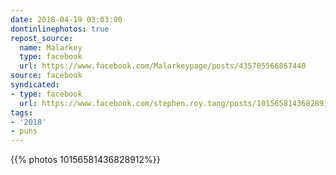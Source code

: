 ```yaml
---
date: 2018-04-19 03:03:00
dontinlinephotos: true
repost_source:
  name: Malarkey
  type: facebook
  url: https://www.facebook.com/Malarkeypage/posts/435705566867440
source: facebook
syndicated:
- type: facebook
  url: https://www.facebook.com/stephen.roy.tang/posts/10156581436828912
tags:
- '2018'
- puns
---
```



{{% photos 10156581436828912%}}